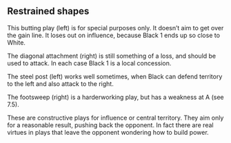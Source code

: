 ## Restrained shapes

<!-- fig. 5.4.1 -->
This butting play (left) is for special purposes only. It doesn’t aim to get over the gain line. It loses out on influence, because Black 1 ends up so close to White.

<!-- fig. 5.4.2 -->
The diagonal attachment (right) is still something of a loss,
and should be used to attack. In each case Black 1 is a local concession.

<!-- fig. 5.4.3 -->
The steel post (left) works well sometimes, when Black can defend territory to the left and also attack to the right.

<!-- fig. 5.4.4 -->
The footsweep (right) is a harderworking play, but has a weakness at A (see 7.5).

<!-- fig. 5.4.5 -->
<!-- fig. 5.4.6 -->
These are constructive plays for influence or central territory. They aim only for a reasonable result, pushing back the opponent. In fact there are real virtues in plays that leave the opponent wondering how to build power.